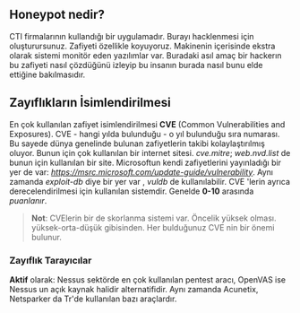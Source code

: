 ## Honeypot nedir?
CTI firmalarının kullandığı bir uygulamadır. Burayı hacklenmesi için oluşturursunuz. Zafiyeti özellikle koyuyoruz. Makinenin içerisinde ekstra olarak sistemi monitör eden yazılımlar var. Buradaki asıl amaç bir hackerın bu zafiyeti nasıl çözdüğünü izleyip bu insanın burada nasıl bunu elde ettiğine bakılmasıdır.

## Zayıflıkların İsimlendirilmesi
En çok kullanılan zafiyet isimlendirilmesi **CVE** (Common Vulnerabilities and Exposures). CVE - hangi yılda bulunduğu - o yıl bulunduğu sıra numarası. Bu sayede dünya genelinde bulunan zafiyetlerin takibi kolaylaştırılmış oluyor. Bunun için çok kullanılan bir internet sitesi. *cve.mitre*; *web.nvd.list* de bunun için kullanılan bir site. Microsoftun kendi zafiyetlerini yayınladığı bir yer de var: *https://msrc.microsoft.com/update-guide/vulnerability*. Aynı zamanda *exploit-db* diye bir yer var , *vuldb* de kullanılabilir. CVE 'lerin ayrıca derecelendirilmesi için kullanılan sistemdir. Genelde **0-10** arasında *puanlanır*.

> **Not**: CVElerin bir de skorlanma sistemi var. Öncelik yüksek olması. yüksek-orta-düşük gibisinden. Her bulduğunuz CVE nin bir önemi bulunur.

### Zayıflık Tarayıcılar
**Aktif** olarak: Nessus sektörde en çok kullanılan pentest aracı, OpenVAS ise Nessus un açık kaynak halidir alternatifidir. Aynı zamanda Acunetix, Netsparker da Tr'de kullanılan bazı araçlardır.
